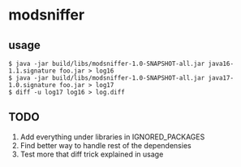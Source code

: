 # modsniffer
## usage
```
$ java -jar build/libs/modsniffer-1.0-SNAPSHOT-all.jar java16-1.1.signature foo.jar > log16
$ java -jar build/libs/modsniffer-1.0-SNAPSHOT-all.jar java17-1.0.signature foo.jar > log17
$ diff -u log17 log16 > log.diff
```

## TODO
1. Add everything under libraries in IGNORED_PACKAGES
2. Find better way to handle rest of the dependensies
3. Test more that diff trick explained in usage
